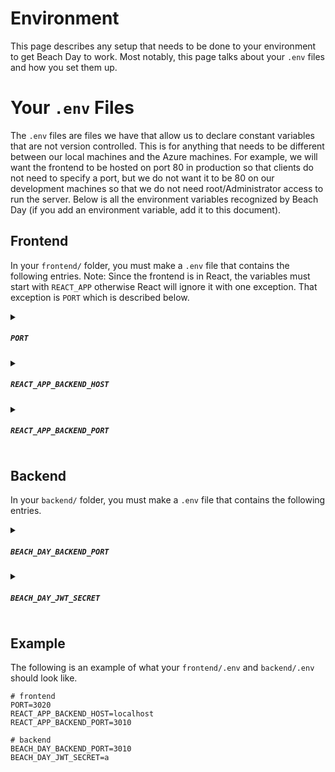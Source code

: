 # Environment
This page describes any setup that needs to be done to your environment to get Beach Day to work. Most notably, this page talks about your `.env` files and how you set them up.

# Your `.env` Files
The `.env` files are files we have that allow us to declare constant variables that are not version controlled. This is for anything that needs to be different between our local machines and the Azure machines. For example, we will want the frontend to be hosted on port 80 in production so that clients do not need to specify a port, but we do not want it to be 80 on our development machines so that we do not need root/Administrator access to run the server. Below is all the environment variables recognized by Beach Day (if you add an environment variable, add it to this document).

## Frontend
In your `frontend/` folder, you must make a `.env` file that contains the following entries. Note: Since the frontend is in React, the variables must start with `REACT_APP` otherwise React will ignore it with one exception. That exception is `PORT` which is described below.
<details>
<summary>

##### `PORT`

</summary>

This environment variable is recognized by React directly and does not need implemented in the frontend code. It tells React which port to host the frontend on. If it isn't set, React defaults to 3000.

</details>
<details>
<summary>

##### `REACT_APP_BACKEND_HOST`

</summary>

This is the hostname of the backend. If this is not set, you will get weird errors. For your local development machine, you most likely want to set it to `localhost`.

</details>
<details>
<summary>

##### `REACT_APP_BACKEND_PORT`

</summary>

This is the port the backend is hosted on. If this is not set, you will get weird errors. You need to make sure this is the same as `BEACH_DAY_BACKEND_PORT` in your `backend/.env` file.

</details>

## Backend
In your `backend/` folder, you must make a `.env` file that contains the following entries.
<details>
<summary>

##### `BEACH_DAY_BACKEND_PORT`

</summary>

This is the port the backend will be hosted on. If this is not set, the code will select 3010 by default. You must set `REACT_APP_BACKEND_PORT` to the same value.

</details>
<details>
<summary>

##### `BEACH_DAY_JWT_SECRET`

</summary>

This is the value of the jwt secret. If this is not set, you will get an error. For your local development environment, its not very important what this value is set to as you should not be storing sensitive user data on your local machine. This will need to be a truly random and truly secret value on the Azure server.

</details>

## Example
The following is an example of what your `frontend/.env` and `backend/.env` should look like.
```
# frontend
PORT=3020
REACT_APP_BACKEND_HOST=localhost
REACT_APP_BACKEND_PORT=3010
```
```
# backend
BEACH_DAY_BACKEND_PORT=3010
BEACH_DAY_JWT_SECRET=a
```
